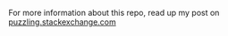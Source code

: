 For more information about this repo, read up my post on [puzzling.stackexchange.com](http://puzzling.stackexchange.com/questions/ask)

